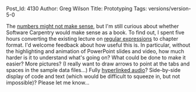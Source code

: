 Post_Id: 4130
Author: Greg Wilson
Title: Prototyping
Tags: versions/version-5-0

<p>The <a href="|filename|2011-04-09-by-the-numbers.md">numbers might not make sense</a>, but I'm still curious about whether Software Carpentry would make sense as a book.  To find out, I spent five hours converting the existing lecture on <a href="/4_0/regexp/">regular expressions</a> to chapter format. I'd welcome feedback about how useful this is. In particular, without the highlighting and animation of PowerPoint slides and video, how much harder is it to understand what's going on?  What could be done to make it easier?  More pictures?  (I really want to draw arrows to point at the tabs and spaces in the sample data files...)  Fully <a href="http://yoyodyne.cc/h/">hyperlinked audio</a>?  Side-by-side display of code and text (which would be difficult to squeeze in, but not impossible)?  Please let me know...</p>
